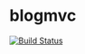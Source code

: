 # blogmvc
[![Build Status](https://travis-ci.org/shmacktus/blogmvc.svg?branch=master)](https://travis-ci.org/shmacktus/blogmvc)
